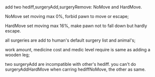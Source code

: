 add two hediff,surgeryAdd,surgeryRemove: NoMove and HardMove.

NoMove set moving max 0%, forbid pawn to move or escape;

HardMove set moving max 16%, make pawn not to fall down but hardly escape. 

all surgeries are add to human's default surgery list and animal's;

work amount, medicine cost and medic level require is same as adding a wooden leg;

two surgeryAdd are incompatible with other's hediff. you can't do surgeryAddHardMove when carring hediffNoMove, the other as same.
